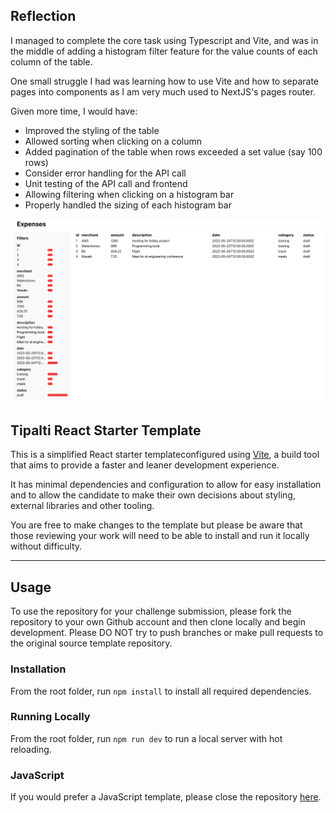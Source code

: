 ## Reflection
I managed to complete the core task using Typescript and Vite, and was in the middle of adding a histogram filter feature for the value counts of each column of the table.

One small struggle I had was learning how to use Vite and how to separate pages into components as I am very much used to NextJS's pages router.

Given more time, I would have:
- Improved the styling of the table
- Allowed sorting when clicking on a column
- Added pagination of the table when rows exceeded a set value (say 100 rows)
- Consider error handling for the API call
- Unit testing of the API call and frontend
- Allowing filtering when clicking on a histogram bar
- Properly handled the sizing of each histogram bar

![alt text](image.png)

## Tipalti React Starter Template

This is a simplified React starter templateconfigured using [Vite](https://vitejs.dev/guide/), a build tool that aims to provide a faster and leaner development experience.

It has minimal dependencies and configuration to allow for easy installation and to allow the candidate to make their own decisions about styling, external libraries and other tooling.

You are free to make changes to the template but please be aware that those reviewing your work will need to be able to install and run it locally without difficulty.

---

## Usage

To use the repository for your challenge submission, please fork the repository to your own Github account and then clone locally and begin development. Please DO NOT try to push branches or make pull requests to the original source template repository.

### Installation

From the root folder, run `npm install` to install all required dependencies.

### Running Locally

From the root folder, run `npm run dev` to run a local server with hot reloading.

### JavaScript

If you would prefer a JavaScript template, please close the repository [here](https://github.com/ruairidhflint/react-template).
